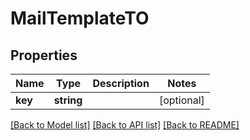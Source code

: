# MailTemplateTO

## Properties
Name | Type | Description | Notes
------------ | ------------- | ------------- | -------------
**key** | **string** |  | [optional] 

[[Back to Model list]](../README.md#documentation-for-models) [[Back to API list]](../README.md#documentation-for-api-endpoints) [[Back to README]](../README.md)


